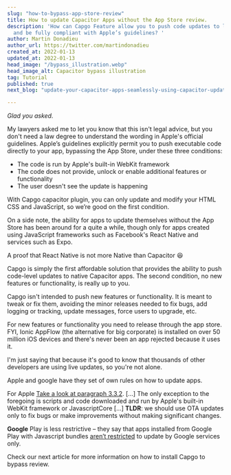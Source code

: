 ```yaml
---
slug: "how-to-bypass-app-store-review"
title: How to update Capacitor Apps without the App Store review.
description: 'How can Capgo Feature allow you to push code updates to live iOS apps
  and be fully compliant with Apple’s guidelines? '
author: Martin Donadieu
author_url: https://twitter.com/martindonadieu
created_at: 2022-01-13
updated_at: 2022-01-13
head_image: "/bypass_illustration.webp"
head_image_alt: Capacitor bypass illustration
tag: Tutorial
published: true
next_blog: "update-your-capacitor-apps-seamlessly-using-capacitor-updater"

---
```

_Glad you asked._

My lawyers asked me to let you know that this isn't legal advice, but you don't need a law degree to understand the wording in Apple's official guidelines. Apple’s guidelines explicitly permit you to push executable code directly to your app, bypassing the App Store, under these three conditions:

* The code is run by Apple's built-in WebKit framework
* The code does not provide, unlock or enable additional features or functionality
* The user doesn't see the update is happening

With Capgo capacitor plugin, you can only update and modify your HTML CSS and JavaScript, so we’re good on the first condition.

On a side note, the ability for apps to update themselves without the App Store has been around for a quite a while, though only for apps created using JavaScript frameworks such as Facebook's React Native and services such as Expo.

A proof that React Native is not more Native than Capacitor 😆

Capgo is simply the first affordable solution that provides the ability to push code-level updates to native Capacitor apps.
The second condition, no new features or functionality, is really up to you.

Capgo isn't intended to push new features or functionality. It is meant to tweak or fix them, avoiding the minor releases needed to fix bugs, add logging or tracking, update messages, force users to upgrade, etc.

For new features or functionality you need to release through the app store. FYI, Ionic AppFlow (the alternative for big corporate) is installed on over 50 million iOS devices and there's never been an app rejected because it uses it.

I'm just saying that because it's good to know that thousands of other developers are using live updates, so you're not alone.

Apple and google have they set of own rules on how to update apps.

For Apple [Take a look at paragraph 3.3.2](https://developer.apple.com/programs/information/Apple_Developer_Program_Information_8_12_15.pdf).
\[...\] The only exception to the foregoing is scripts and code downloaded and run by Apple's built-in WebKit framework or JavascriptCore \[...\] __TLDR__: we should use OTA updates only to fix bugs or make improvements without making significant changes.

__Google__ Play is less restrictive – they say that apps installed from Google Play with Javascript bundles [aren’t restricted](https://support.google.com/googleplay/android-developer/answer/9888379?hl=en) to update by Google services only.


Check our next article for more information on how to install Capgo to bypass review.